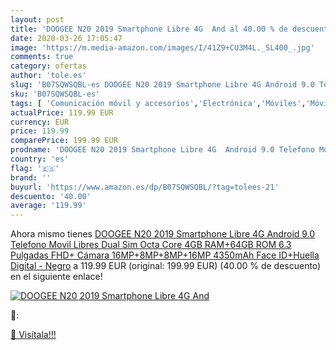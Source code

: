 ```yaml
---
layout: post
title: 'DOOGEE N20 2019 Smartphone Libre 4G  And al 40.00 % de descuento'
date: 2020-03-26 17:05:47
image: 'https://m.media-amazon.com/images/I/41Z9+CU3M4L._SL400_.jpg'
comments: true
category: ofertas
author: 'tole.es'
slug: 'B07SQWSQBL-es DOOGEE N20 2019 Smartphone Libre 4G Android 9.0 Telefono...'
sku: 'B07SQWSQBL-es'
tags: [ 'Comunicación móvil y accesorios','Electrónica','Móviles','Móviles y smartphones libres','Smartwatches','Tecnología para vestir','android', ]
actualPrice: 119.99 EUR
currency: EUR
price: 119.99
comparePrice: 199.99 EUR
prodname: 'DOOGEE N20 2019 Smartphone Libre 4G  Android 9.0 Telefono Movil Libres Dual Sim Octa Core 4GB RAM+64GB ROM  6.3 Pulgadas FHD+  Cámara 16MP+8MP+8MP+16MP  4350mAh Face ID+Huella Digital - Negro'
country: 'es'
flag: '🇪🇸'
brand: ''
buyurl: 'https://www.amazon.es/dp/B07SQWSQBL/?tag=tolees-21'
descuento: '40.00'
average: '119.99'
---
```


Ahora mismo tienes [DOOGEE N20 2019 Smartphone Libre 4G  Android 9.0 Telefono Movil Libres Dual Sim Octa Core 4GB RAM+64GB ROM  6.3 Pulgadas FHD+  Cámara 16MP+8MP+8MP+16MP  4350mAh Face ID+Huella Digital - Negro](https://www.amazon.es/dp/B07SQWSQBL/?tag=tolees-21) a 119.99 EUR (original: 199.99 EUR) (40.00 %  de descuento) en el siguiente enlace!

[![DOOGEE N20 2019 Smartphone Libre 4G  And](https://m.media-amazon.com/images/I/41Z9+CU3M4L._SL400_.jpg)](https://www.amazon.es/dp/B07SQWSQBL/?tag=tolees-21)

🔎:


[🛒 Visítala!!!](https://www.amazon.es/dp/B07SQWSQBL/?tag=tolees-21)
